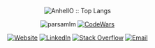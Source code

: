 <div align="center">
  <p align="center"><img src="https://github-readme-stats.vercel.app/api/top-langs/?username=Parsamlm&langs_count=10&theme=tokyonight&layout=compact" alt="AnhellO :: Top Langs" /></p>
</div>
<p align="center">
<img src="https://komarev.com/ghpvc/?username=parsamlm&color=brightgreen" alt="parsamlm" />
<a href="https://www.codewars.com/users/Parsamlm/"><img alt="CodeWars" src="https://www.codewars.com/users/Parsamlm/badges/micro"></a>
</p>
<p align="center">
<a href="https://parsamlm.com" target="_blank"><img alt="Website" src="https://img.shields.io/badge/Website-Parsamlm.com-blue?style=flat&logo=google-chrome"></a>
<a href="https://www.linkedin.com/in/parsamlm/" target="_blank"><img alt="LinkedIn" src="https://img.shields.io/badge/LinkedIn-Parsamlm-blue?style=flat&logo=linkedin"></a>
<a href="https://stackoverflow.com/users/11431923/parsamlm" target="_blank"><img alt="Stack Overflow" src="https://img.shields.io/badge/Stackoverflow-Parsamlm-blue?style=flat&logo=stackoverflow"></a>
<a href="mailto:parsamlm@outlook.com"><img alt="Email" src="https://img.shields.io/badge/Email-Parsamlm@outlook.com-blue?style=flat&logo=gmail"></a>
</p>
